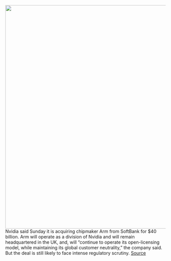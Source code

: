 <img src='https://cdn.vox-cdn.com/thumbor/P0oGWeD_FMtju37pUo6I2bHAwAw=/0x0:1392x776/1200x800/filters:focal(495x272:717x494)/cdn.vox-cdn.com/uploads/chorus_image/image/67400519/CeLOBOX.0.png' width='700px' /><br/>
Nvidia said Sunday it is acquiring chipmaker Arm from SoftBank for $40 billion. Arm will operate as a division of Nvidia and will remain headquartered in the UK, and, will “continue to operate its open-licensing model, while maintaining its global customer neutrality,” the company said. But the deal is still likely to face intense regulatory scrutiny.
<a href='https://www.theverge.com/2020/9/13/21435507/nvidia-acquiring-arm-40-billion-chips-ai-deal'> Source <a/>